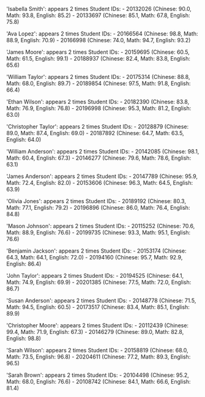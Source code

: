 'Isabella Smith': appears 2 times
  Student IDs:
    - 20132026 (Chinese: 90.0, Math: 93.8, English: 85.2)
    - 20133697 (Chinese: 85.1, Math: 67.8, English: 75.8)

'Ava Lopez': appears 2 times
  Student IDs:
    - 20166564 (Chinese: 98.8, Math: 88.9, English: 70.9)
    - 20166998 (Chinese: 74.0, Math: 94.7, English: 93.2)

'James Moore': appears 2 times
  Student IDs:
    - 20159695 (Chinese: 60.5, Math: 61.5, English: 99.1)
    - 20188937 (Chinese: 82.4, Math: 83.8, English: 65.6)

'William Taylor': appears 2 times
  Student IDs:
    - 20175314 (Chinese: 88.8, Math: 68.0, English: 89.7)
    - 20189854 (Chinese: 97.5, Math: 91.8, English: 66.4)

'Ethan Wilson': appears 2 times
  Student IDs:
    - 20182390 (Chinese: 83.8, Math: 76.9, English: 76.8)
    - 20196998 (Chinese: 95.3, Math: 81.2, English: 63.0)

'Christopher Taylor': appears 2 times
  Student IDs:
    - 20128879 (Chinese: 89.0, Math: 87.4, English: 69.0)
    - 20187892 (Chinese: 64.7, Math: 63.5, English: 64.0)

'William Anderson': appears 2 times
  Student IDs:
    - 20142085 (Chinese: 98.1, Math: 60.4, English: 67.3)
    - 20146277 (Chinese: 79.6, Math: 78.6, English: 63.1)

'James Anderson': appears 2 times
  Student IDs:
    - 20147789 (Chinese: 95.9, Math: 72.4, English: 82.0)
    - 20153606 (Chinese: 96.3, Math: 64.5, English: 63.9)

'Olivia Jones': appears 2 times
  Student IDs:
    - 20189192 (Chinese: 80.3, Math: 77.1, English: 79.2)
    - 20196896 (Chinese: 86.0, Math: 76.4, English: 84.8)

'Mason Johnson': appears 2 times
  Student IDs:
    - 20115252 (Chinese: 70.6, Math: 88.9, English: 76.6)
    - 20199735 (Chinese: 93.3, Math: 95.1, English: 76.6)

'Benjamin Jackson': appears 2 times
  Student IDs:
    - 20153174 (Chinese: 64.3, Math: 64.1, English: 72.0)
    - 20194160 (Chinese: 95.7, Math: 92.9, English: 86.4)

'John Taylor': appears 2 times
  Student IDs:
    - 20194525 (Chinese: 64.1, Math: 74.9, English: 69.9)
    - 20201385 (Chinese: 77.5, Math: 72.0, English: 86.7)

'Susan Anderson': appears 2 times
  Student IDs:
    - 20148778 (Chinese: 71.5, Math: 94.5, English: 60.5)
    - 20173517 (Chinese: 83.4, Math: 85.1, English: 89.9)

'Christopher Moore': appears 2 times
  Student IDs:
    - 20112439 (Chinese: 99.4, Math: 71.9, English: 67.3)
    - 20146279 (Chinese: 89.0, Math: 82.8, English: 98.8)

'Sarah Wilson': appears 2 times
  Student IDs:
    - 20158819 (Chinese: 68.0, Math: 73.5, English: 96.8)
    - 20204611 (Chinese: 77.2, Math: 89.3, English: 96.5)

'Sarah Brown': appears 2 times
  Student IDs:
    - 20104498 (Chinese: 95.2, Math: 68.0, English: 76.6)
    - 20108742 (Chinese: 84.1, Math: 66.6, English: 81.4)
